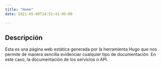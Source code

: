 ```yaml
---
title: "Home"
date: 2021-05-06T14:52:41-05:00

---
```


## Descripción

Esta es una página web estática generada por la herramienta Hugo que nos permite de manera sencilla evidenciar cualquier tipo de documentación. En este caso, la documentación de los servicios o API.